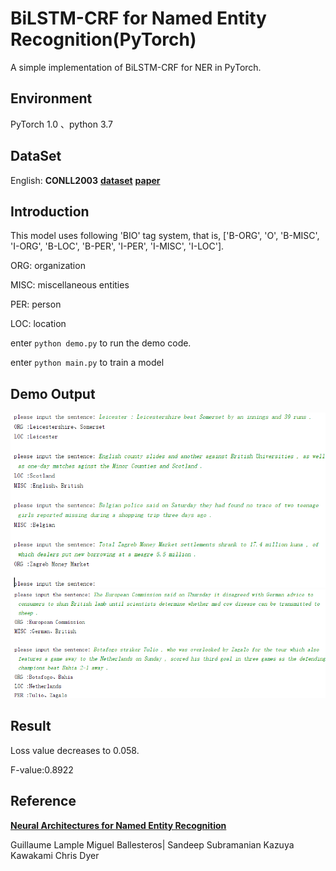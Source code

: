 # BiLSTM-CRF for Named Entity Recognition(PyTorch)
A simple implementation of BiLSTM-CRF for NER in PyTorch. 
## Environment
PyTorch 1.0 、python 3.7
## DataSet
English: **CONLL2003** [**dataset**](https://github.com/davidsbatista/NER-datasets/tree/master/CONLL2003)  [**paper**](https://aclweb.org/anthology/W03-0419)

## Introduction
This model uses following 'BIO' tag system, that is, ['B-ORG', 'O', 'B-MISC', 'I-ORG', 'B-LOC', 'B-PER', 'I-PER', 'I-MISC', 'I-LOC'].  

ORG: organization

MISC: miscellaneous entities

PER: person

LOC: location

enter `python demo.py` to run the demo code.

enter `python main.py` to train a model
## Demo Output
![avatar](demo_output.png)
![avatar](demo_output2.png)
## Result
Loss value decreases to 0.058.  

F-value:0.8922

## Reference
[**Neural Architectures for Named Entity Recognition**](https://www.aclweb.org/anthology/N16-1030)

Guillaume Lample  Miguel Ballesteros| Sandeep Subramanian  Kazuya Kawakami  Chris Dyer 
